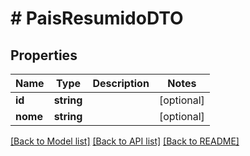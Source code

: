 # # PaisResumidoDTO

## Properties

Name | Type | Description | Notes
------------ | ------------- | ------------- | -------------
**id** | **string** |  | [optional]
**nome** | **string** |  | [optional]

[[Back to Model list]](../../README.md#models) [[Back to API list]](../../README.md#endpoints) [[Back to README]](../../README.md)
